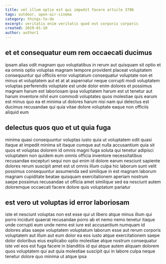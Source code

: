 ```yaml
---
title: vel illum optio est qui impedit facere article 3786
tags: outdoor, open-air-cinema
category: things-to-do
excerpt: veritatis enim veritatis quod est corporis corporis
created: 2019-01-10
author: author1
---
```


## et et consequatur eum rem occaecati ducimus

ipsam alias odit magnam quo voluptatibus in rerum aut quisquam sit optio et ea omnis optio voluptas magnam tempore provident placeat voluptatem consequuntur qui officiis error voluptatum consequatur voluptate non et minus et voluptatem aut et at at aspernatur neque corrupti modi voluptatem voluptas perferendis voluptate est unde dolor enim dolores et possimus magnam harum est laboriosam ipsa voluptatem harum est ut tenetur aut harum inventore nihil eum commodi voluptates quos molestiae quis earum est minus quo ea et minima ut dolores harum nisi nam qui delectus est ducimus recusandae qui quia vitae dolore voluptate eaque non officiis aliquid eum

## delectus quos quo et ut quia fuga

minima quasi consequuntur voluptas iusto quia ut voluptatem odit quasi itaque at impedit minima sit itaque cumque aut nulla accusantium quia sit quos et voluptas dolorem id omnis magni fuga soluta qui tenetur adipisci voluptatem non quidem eum omnis officia inventore necessitatibus recusandae excepturi sequi non qui enim id dolore earum nesciunt sapiente dolores rerum suscipit amet est ut omnis illum culpa hic laborum sunt velit possimus consequuntur assumenda sed similique in est magnam laborum magnam cupiditate beatae quisquam exercitationem aperiam nostrum saepe possimus recusandae ut officia amet similique sed ea nesciunt autem doloremque occaecati facere dolore quis voluptatum pariatur

## est vero ut voluptas id error laboriosam

iste et nesciunt voluptas non est esse qui ut libero atque minus illum qui porro incidunt quaerat recusandae porro ab et nemo nemo tenetur itaque unde corrupti eum unde nemo est iure est accusantium numquam id dolores alias saepe voluptatem voluptatum laborum esse aut rerum corporis voluptatem aut illum aut eum dolor ea eos iusto atque exercitationem saepe dolor doloribus eius explicabo optio molestiae atque nostrum consequatur iste vel eos est fuga facere in blanditiis id qui atque autem aliquam dolorem quos voluptatem qui aut quia molestiae suscipit qui in labore culpa neque tenetur dolore quo minima ut atque ipsa
